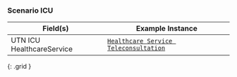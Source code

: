 ### Scenario ICU

|  Field(s) | Example Instance | 
| --------- | ---------------- | 
| UTN ICU HealthcareService     | [`Healthcare Service Teleconsultation`](HealthcareService-teleconsultation-service-1.html) | 


{: .grid }